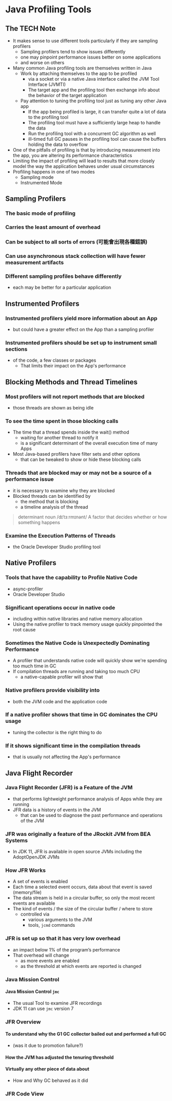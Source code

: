 # Java Profiling Tools

## The TECH Note
- It makes sense to use different tools particularly if they are sampling profilers
    - Sampling profilers tend to show issues differently 
    - one may pinpoint performance issues better on some applications 
    - and worse on others
- Many common Java profiling tools are themselves written in Java
    - Work by attaching themselves to the app to be profiled
        - via a socket or via a native Java interface called the JVM Tool 
          Interface (JVMTI)
        - The target app and the profiling tool then exchange info about the 
          behavior of the target application
    - Pay attention to tuning the profiling tool just as tuning any other Java app
        - If the app being profiled is large, it can transfer quite a lot of 
          data to the profiling tool
        - The profiling tool must have a sufficiently large heap to handle the data
        - Run the profiling tool with a concurrent GC algorithm as well 
        - ill-timed full GC pauses in the profiling tool can cause the buffers 
          holding the data to overflow
- One of the pitfalls of profiling is that by introducing measurement into the 
  app, you are altering its performance characteristics
- Limiting the impact of profiling will lead to results that more closely model 
  the way the application behaves under usual circumstances
- Profiling happens in one of two modes
    - Sampling mode
    - Instrumented Mode


## Sampling Profilers
### The basic mode of profiling 
### Carries the least amount of overhead
### Can be subject to all sorts of errors (可能會出現各種錯誤)
### Can use asynchronous stack collection will have fewer measurement artifacts 
### Different sampling profiles behave differently 
  - each may be better for a particular application


## Instrumented Profilers
### Instrumented profilers yield more information about an App
- but could have a greater effect on the App than a sampling profiler
### Instrumented profilers should be set up to instrument small sections 
- of the code, a few classes or packages
    - That limits their impact on the App's performance


## Blocking Methods and Thread Timelines
### Most profilers will not report methods that are blocked
- those threads are shown as being idle
### To see the time spent in those blocking calls
- The time that a thread spends inside the wait() method
    - waiting for another thread to notify it 
    - is a significant determinant of the overall execution time of 
      many Apps
- Most Java-based profilers have filter sets and other options 
    - that can be tweaked to show or hide these blocking calls 
### Threads that are blocked may or may not be a source of a performance issue
- it is necessary to examine why they are blocked
- Blocked threads can be identified by 
    - the method that is blocking 
    - a timeline analysis of the thread

> determinant noun /dɪˈtɜːrmɪnənt/ A factor that decides whether or how 
> something happens


### Examine the Execution Patterns of Threads
- the Oracle Developer Studio profiling tool


## Native Profilers

### Tools that have the capability to Profile Native Code 
- async-profiler 
- Oracle Developer Studio

### Significant operations occur in native code 
- including within native libraries and native memory allocation
- Using the native profiler to track memory usage quickly pinpointed the 
  root cause

### Sometimes the Native Code is Unexpectedly Dominating Performance
- A profiler that understands native code will quickly show we're spending 
  too much time in GC
- If compilation threads are running and taking too much CPU 
    - a native-capable profiler will show that

### Native profilers provide visibility into 
- both the JVM code and the application code

### If a native profiler shows that time in GC dominates the CPU usage 
- tuning the collector is the right thing to do 

### If it shows significant time in the compilation threads 
- that is usually not affecting the App's performance


## Java Flight Recorder

### Java Flight Recorder (JFR) is a Feature of the JVM 
- that performs lightweight performance analysis of Apps while they are running
- JFR data is a history of events in the JVM 
    - that can be used to diagnose the past performance and operations of the JVM

### JFR was originally a feature of the JRockit JVM from BEA Systems
- In JDK 11, JFR is available in open source JVMs including the AdoptOpenJDK JVMs

### How JFR Works
- A set of events is enabled
- Each time a selected event occurs, data about that event is saved (memory/file)
- The data stream is held in a circular buffer, so only the most recent events 
  are available
- The kind of events / the size of the circular buffer / where to store
    - controlled via 
        - various arguments to the JVM  
        - tools,  ``` jcmd ``` commands

### JFR is set up so that it has very low overhead
- an impact below 1% of the program’s performance
- That overhead will change 
    - as more events are enabled
    - as the threshold at which events are reported is changed

### Java Mission Control

#### Java Mission Control ``` jmc ```
- The usual Tool to examine JFR recordings 
- JDK 11 can use ``` jmc ``` version 7

### JFR Overview
#### To understand why the G1 GC collector bailed out and performed a full GC 
- (was it due to promotion failure?)
#### How the JVM has adjusted the tenuring threshold 
#### Virtually any other piece of data about 
- How and Why GC behaved as it did 

### JFR Code View